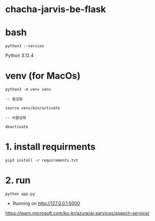 # chacha-jarvis-be-flask
# bash
```
python3 --version
```
Python 3.12.4

# venv (for MacOs)
```
python3 -m venv venv

-- 활성화

source venv/bin/activate

-- 비활성화 

deactivate

```

# 1. install requirments
```
pip3 install -r requirements.txt
```

# 2. run
```
python app.py
```

 * Running on http://127.0.0.1:5000

https://learn.microsoft.com/ko-kr/azure/ai-services/speech-service/
